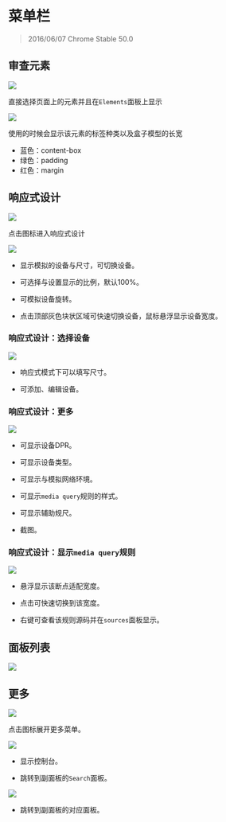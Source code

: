 <!--
-->
# 菜单栏
> 2016/06/07 Chrome Stable 50.0

<!--
-->
## 审查元素

![](../images/3/1.png)

直接选择页面上的元素并且在`Elements`面板上显示

![](../images/3/1-1.png)

使用的时候会显示该元素的标签种类以及盒子模型的长宽

* 蓝色：content-box
* 绿色：padding
* 红色：margin

<!--
[模拟器,旋转,响应式,DPR,网络环境,截图]
-->
## 响应式设计

![](../images/3/2.png)

点击图标进入响应式设计

![](../images/3/2-1.png)

* 显示模拟的设备与尺寸，可切换设备。

* 可选择与设置显示的比例，默认100%。

* 可模拟设备旋转。

* 点击顶部灰色块状区域可快速切换设备，鼠标悬浮显示设备宽度。

### 响应式设计：选择设备

![](../images/3/2-2.png)

* 响应式模式下可以填写尺寸。

* 可添加、编辑设备。

### 响应式设计：更多

![](../images/3/2-3.png)

* 可显示设备DPR。

* 可显示设备类型。

* 可显示与模拟网络环境。

* 可显示`media query`规则的样式。

* 可显示辅助规尺。

* 截图。

### 响应式设计：显示`media query`规则

![](../images/3/2-4.png)

* 悬浮显示该断点适配宽度。

* 点击可快速切换到该宽度。

* 右键可查看该规则源码并在`sources`面板显示。

<!--
-->
## 面板列表

![](../images/3/3.png)

<!--
-->
## 更多

![](../images/3/4.png)

点击图标展开更多菜单。

![](../images/3/4-1.png)

* 显示控制台。

* 跳转到副面板的`Search`面板。

![](../images/3/4-2.png)

* 跳转到副面板的对应面板。